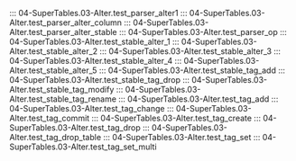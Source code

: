 ::: 04-SuperTables.03-Alter.test_parser_alter1
::: 04-SuperTables.03-Alter.test_parser_alter_column
::: 04-SuperTables.03-Alter.test_parser_alter_stable
::: 04-SuperTables.03-Alter.test_parser_op
::: 04-SuperTables.03-Alter.test_stable_alter_1
::: 04-SuperTables.03-Alter.test_stable_alter_2
::: 04-SuperTables.03-Alter.test_stable_alter_3
::: 04-SuperTables.03-Alter.test_stable_alter_4
::: 04-SuperTables.03-Alter.test_stable_alter_5
::: 04-SuperTables.03-Alter.test_stable_tag_add
::: 04-SuperTables.03-Alter.test_stable_tag_drop
::: 04-SuperTables.03-Alter.test_stable_tag_modify
::: 04-SuperTables.03-Alter.test_stable_tag_rename
::: 04-SuperTables.03-Alter.test_tag_add
::: 04-SuperTables.03-Alter.test_tag_change
::: 04-SuperTables.03-Alter.test_tag_commit
::: 04-SuperTables.03-Alter.test_tag_create
::: 04-SuperTables.03-Alter.test_tag_drop
::: 04-SuperTables.03-Alter.test_tag_drop_table
::: 04-SuperTables.03-Alter.test_tag_set
::: 04-SuperTables.03-Alter.test_tag_set_multi
